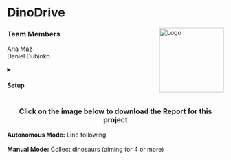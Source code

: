 # DinoDrive

<a href="https://code.engineering.queensu.ca/mren303_w2024/section003_group10_dinodrive/-/blob/main/README.md">
    <img src="/uploads/6b2fd961fc45459479258712153a4bbe/DinoDriveLogoFinal.png" align="right" width="150" alt="Logo">
</a>

</a>

<h3 align="left">Team Members</h3>
Aria Maz <br>
Daniel Dubinko
<p><p>
<!-- <br> -->

<details>

<summary><h4>Setup</h4></summary>
To use this model, it is recommended to run the following command in your terminal based on your respective opperating system below to create a virtual environment and download the required package managerss, interpreters, and libraries.


#### MacOS

```html
<p>/bin/bash -c "$(curl -fsSL https://raw.githubusercontent.com/Homebrew/install/HEAD/install.sh)" && brew install python3 arduino && mkdir DinoDriveProject && cd DinoDriveProject && python3 -m venv DinoDriveEnv && source DinoDriveEnv/bin/activate && pip install opencv-python pyserial</p>
```

#### Windows

```html
<p>mkdir DinoDriveProject; cd DinoDriveProject; python -m venv DinoDriveEnv; .\DinoDriveEnv\Scripts\Activate; pip install opencv-python pyserial; choco install arduino</p>
```

#### Linux

```html
<p>sudo apt update && sudo apt install python3-venv python3-pip arduino && mkdir DinoDriveProject && cd DinoDriveProject && python3 -m venv DinoDriveEnv && source DinoDriveEnv/bin/activate && pip install opencv-python pyserial</p>
```
  </details>

<h3 align="center">Click on the image below to download the Report for this project</h3>
<!-- <div align="center">
    <a href="...">
        <img src="" width="50%" alt="PDF Preview">
    </a> -->
<strong>Autonomous Mode:</strong> Line following <br> <br>
<strong>Manual Mode:</strong> Collect dinosaurs (aiming for  4 or more) <br>
</div>
